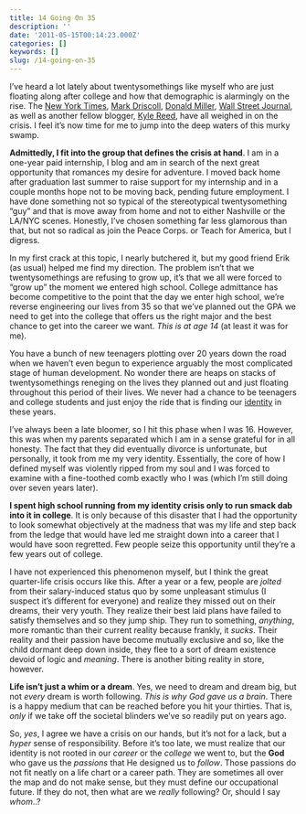 ```yaml
---
title: 14 Going On 35
description: ''
date: '2011-05-15T00:14:23.000Z'
categories: []
keywords: []
slug: /14-going-on-35
---
```


I’ve heard a lot lately about twentysomethings like myself who are just floating along after college and how that demographic is alarmingly on the rise. The [New York Times](http://www.nytimes.com/2010/08/22/magazine/22Adulthood-t.html), [Mark Driscoll](http://onfaith.washingtonpost.com/onfaith/panelists/mark_driscoll/2010/08/the_world_is_filled_with_boys_who_can_shave.html), [Donald Miller](http://www.relevantmagazine.com/life/whole-life/features/22732-if-40-is-the-new-30-is-20-the-new-junior-high), [Wall Street Journal](http://online.wsj.com/article/SB10001424052748704409004576146321725889448.html?KEYWORDS=KAY+S+HYMOWITZ), as well as another fellow blogger, [Kyle Reed](http://thoughtsaboutnothing.com/are-20-somethings-waiting-to-grow-up/), have all weighed in on the crisis. I feel it’s now time for me to jump into the deep waters of this murky swamp.

**Admittedly, I fit into the group that defines the crisis at hand**. I am in a one-year paid internship, I blog and am in search of the next great opportunity that romances my desire for adventure. I moved back home after graduation last summer to raise support for my internship and in a couple months hope not to be moving back, pending future employment. I have done something not so typical of the stereotypical twentysomething “guy” and that is move away from home and not to either Nashville or the LA/NYC scenes. Honestly, I’ve chosen something far less glamorous than that, but not so radical as join the Peace Corps. or Teach for America, but I digress.

In my first crack at this topic, I nearly butchered it, but my good friend Erik (as usual) helped me find my direction. The problem isn’t that we twentysomethings are refusing to grow up, it’s that we all were forced to “grow up” the moment we entered high school. College admittance has become competitive to the point that the day we enter high school, we’re reverse engineering our lives from 35 so that we’ve planned out the GPA we need to get into the college that offers us the right major and the best chance to get into the career we want. _This is at age 14_ (at least it was for me).

You have a bunch of new teenagers plotting over 20 years down the road when we haven’t even begun to experience arguably the most complicated stage of human development. No wonder there are heaps on stacks of twentysomethings reneging on the lives they planned out and just floating throughout this period of their lives. We never had a chance to be teenagers and college students and just enjoy the ride that is finding our [identity](http://104.193.143.57/~waywar13/ce/2011/05/11/hello-my-name-is/) in these years.

I’ve always been a late bloomer, so I hit this phase when I was 16. However, this was when my parents separated which I am in a sense grateful for in all honesty. The fact that they did eventually divorce is unfortunate, but personally, it took from me my very identity. Essentially, the core of how I defined myself was violently ripped from my soul and I was forced to examine with a fine-toothed comb exactly who I was (which I’m still doing over seven years later).

**I spent high school running from my identity crisis only to run smack dab into it in college**. It is only because of this disaster that I had the opportunity to look somewhat objectively at the madness that was my life and step back from the ledge that would have led me straight down into a career that I would have soon regretted. Few people seize this opportunity until they’re a few years out of college.

I have not experienced this phenomenon myself, but I think the great quarter-life crisis occurs like this. After a year or a few, people are _jolted_ from their salary-induced status quo by some unpleasant stimulus (I suspect it’s different for everyone) and realize they missed out on their dreams, their very youth. They realize their best laid plans have failed to satisfy themselves and so they jump ship. They run to something, _anything_, more romantic than their current reality because frankly, it _sucks_. Their reality and their passion have become mutually exclusive and so, like the child dormant deep down inside, they flee to a sort of dream existence devoid of logic and _meaning_. There is another biting reality in store, however.

**Life isn’t just a whim or a dream**. Yes, we need to dream and dream big, but not _every_ dream is worth following. _This is why God gave us a brain_. There is a happy medium that can be reached before you hit your thirties. That is, _only_ if we take off the societal blinders we’ve so readily put on years ago.

So, _yes_, I agree we have a crisis on our hands, but it’s not for a lack, but a _hyper_ sense of responsibility. Before it’s too late, we must realize that our identity is not rooted in our _career_ or the _college_ we went to, but the **God** who gave us the _passions_ that He designed us to _follow_. Those passions do not fit neatly on a life chart or a career path. They are sometimes all over the map and do not make sense, but they must define our occupational future. If they do not, then what are we _really_ following? Or, should I say _whom_..?